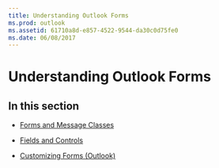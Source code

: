 ```yaml
---
title: Understanding Outlook Forms
ms.prod: outlook
ms.assetid: 61710a8d-e857-4522-9544-da30c0d75fe0
ms.date: 06/08/2017
---
```



# Understanding Outlook Forms

## In this section


-  [Forms and Message Classes](forms-and-message-classes.md)
    
-  [Fields and Controls](fields-and-controls.md)
    
-  [Customizing Forms (Outlook)](customizing-forms-outlook.md)
    

